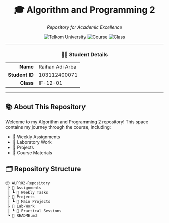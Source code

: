 <div align="center">
  <h1>🎓 Algorithm and Programming 2</h1>
  <p><i>Repository for Academic Excellence</i></p>
  
  ![Telkom University](https://img.shields.io/badge/Telkom-University-red)
  ![Course](https://img.shields.io/badge/Course-ALPRO2-blue)
  ![Class](https://img.shields.io/badge/Class-IF--12--01-green)
</div>

---

<div align="center">
  
### 👨‍🎓 Student Details

</div>

<table align="center">
  <tr>
    <td align="right"><b>Name</b></td>
    <td align="left">Raihan Adi Arba</td>
  </tr>
  <tr>
    <td align="right"><b>Student ID</b></td>
    <td align="left">103112400071</td>
  </tr>
  <tr>
    <td align="right"><b>Class</b></td>
    <td align="left">IF-12-01</td>
  </tr>
</table>

---

## 📚 About This Repository

Welcome to my Algorithm and Programming 2 repository! This space contains my journey through the course, including:

- 📝 Weekly Assignments
- 🧪 Laboratory Work
- 🎯 Projects
- 📖 Course Materials

## 🗂️ Repository Structure

```bash
📦 ALPRO2-Repository
 ┣ 📂 Assignments
 ┃ ┗ 📝 Weekly Tasks
 ┣ 📂 Projects
 ┃ ┗ 🎯 Main Projects
 ┣ 📂 Lab-Work
 ┃ ┗ 🧪 Practical Sessions
 ┗ 📜 README.md
